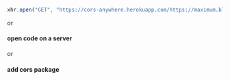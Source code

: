 
```js
xhr.open("GET", "https://cors-anywhere.herokuapp.com/https://maximum.blog/@shalvah/posts");
```

or 

#### open code on a server

or

#### add cors package
